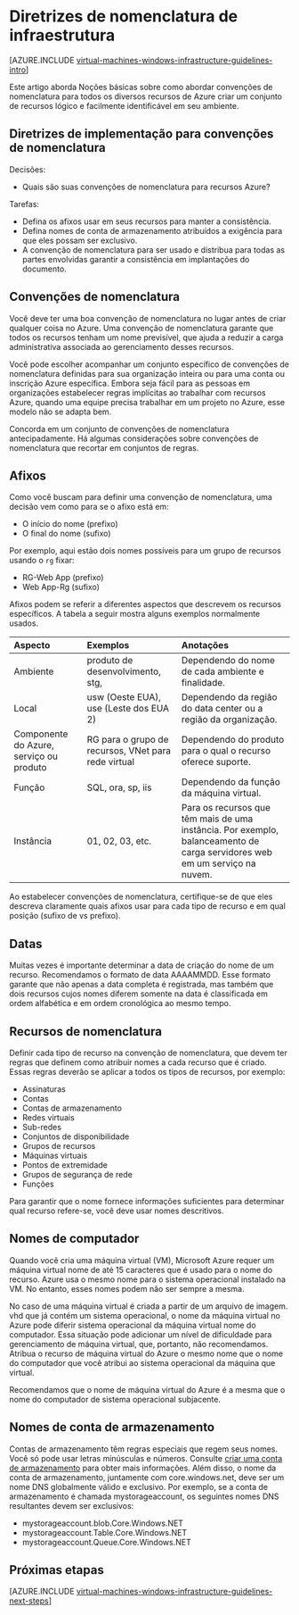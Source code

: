 <properties
    pageTitle="Infraestrutura Diretrizes de nomenclatura | Microsoft Azure"
    description="Saiba mais sobre as diretrizes de design e implementação chaves para nomear nos serviços de infraestrutura Azure."
    documentationCenter=""
    services="virtual-machines-windows"
    authors="iainfoulds"
    manager="timlt"
    editor=""
    tags="azure-resource-manager"/>

<tags
    ms.service="virtual-machines-windows"
    ms.workload="infrastructure-services"
    ms.tgt_pltfrm="vm-windows"
    ms.devlang="na"
    ms.topic="article"
    ms.date="09/08/2016"
    ms.author="iainfou"/>

# <a name="infrastructure-naming-guidelines"></a>Diretrizes de nomenclatura de infraestrutura

[AZURE.INCLUDE [virtual-machines-windows-infrastructure-guidelines-intro](../../includes/virtual-machines-windows-infrastructure-guidelines-intro.md)] 

Este artigo aborda Noções básicas sobre como abordar convenções de nomenclatura para todos os diversos recursos de Azure criar um conjunto de recursos lógico e facilmente identificável em seu ambiente.

## <a name="implementation-guidelines-for-naming-conventions"></a>Diretrizes de implementação para convenções de nomenclatura

Decisões:

- Quais são suas convenções de nomenclatura para recursos Azure?

Tarefas:

- Defina os afixos usar em seus recursos para manter a consistência.
- Defina nomes de conta de armazenamento atribuídos a exigência para que eles possam ser exclusivo.
- A convenção de nomenclatura para ser usado e distribua para todas as partes envolvidas garantir a consistência em implantações do documento.

## <a name="naming-conventions"></a>Convenções de nomenclatura

Você deve ter uma boa convenção de nomenclatura no lugar antes de criar qualquer coisa no Azure. Uma convenção de nomenclatura garante que todos os recursos tenham um nome previsível, que ajuda a reduzir a carga administrativa associada ao gerenciamento desses recursos.

Você pode escolher acompanhar um conjunto específico de convenções de nomenclatura definidas para sua organização inteira ou para uma conta ou inscrição Azure específica. Embora seja fácil para as pessoas em organizações estabelecer regras implícitas ao trabalhar com recursos Azure, quando uma equipe precisa trabalhar em um projeto no Azure, esse modelo não se adapta bem.

Concorda em um conjunto de convenções de nomenclatura antecipadamente. Há algumas considerações sobre convenções de nomenclatura que recortar em conjuntos de regras.

## <a name="affixes"></a>Afixos

Como você buscam para definir uma convenção de nomenclatura, uma decisão vem como para se o afixo está em:

- O início do nome (prefixo)
- O final do nome (sufixo)

Por exemplo, aqui estão dois nomes possíveis para um grupo de recursos usando o `rg` fixar:

- RG-Web App (prefixo)
- Web App-Rg (sufixo)

Afixos podem se referir a diferentes aspectos que descrevem os recursos específicos. A tabela a seguir mostra alguns exemplos normalmente usados.

| Aspecto                               | Exemplos                                                               | Anotações                                                                                                      |
|:-------------------------------------|:-----------------------------------------------------------------------|:-----------------------------------------------------------------------------------------------------------|
| Ambiente                          | produto de desenvolvimento, stg,                                                         | Dependendo do nome de cada ambiente e finalidade.                                                     |
| Local                             | usw (Oeste EUA), use (Leste dos EUA 2)                                         | Dependendo da região do data center ou a região da organização.                               |
| Componente do Azure, serviço ou produto | RG para o grupo de recursos, VNet para rede virtual                        | Dependendo do produto para o qual o recurso oferece suporte.                                          |
| Função                                 | SQL, ora, sp, iis                                                      | Dependendo da função da máquina virtual.                                                              |
| Instância                             | 01, 02, 03, etc.                                                       | Para os recursos que têm mais de uma instância. Por exemplo, balanceamento de carga servidores web em um serviço na nuvem. |


Ao estabelecer convenções de nomenclatura, certifique-se de que eles descreva claramente quais afixos usar para cada tipo de recurso e em qual posição (sufixo de vs prefixo).

## <a name="dates"></a>Datas

Muitas vezes é importante determinar a data de criação do nome de um recurso. Recomendamos o formato de data AAAAMMDD. Esse formato garante que não apenas a data completa é registrada, mas também que dois recursos cujos nomes diferem somente na data é classificada em ordem alfabética e em ordem cronológica ao mesmo tempo.

## <a name="naming-resources"></a>Recursos de nomenclatura

Definir cada tipo de recurso na convenção de nomenclatura, que devem ter regras que definem como atribuir nomes a cada recurso que é criado. Essas regras deverão se aplicar a todos os tipos de recursos, por exemplo:

- Assinaturas
- Contas
- Contas de armazenamento
- Redes virtuais
- Sub-redes
- Conjuntos de disponibilidade
- Grupos de recursos
- Máquinas virtuais
- Pontos de extremidade
- Grupos de segurança de rede
- Funções

Para garantir que o nome fornece informações suficientes para determinar qual recurso refere-se, você deve usar nomes descritivos.

## <a name="computer-names"></a>Nomes de computador

Quando você cria uma máquina virtual (VM), Microsoft Azure requer um máquina virtual nome de até 15 caracteres que é usado para o nome do recurso. Azure usa o mesmo nome para o sistema operacional instalado na VM. No entanto, esses nomes podem não ser sempre a mesma.

No caso de uma máquina virtual é criada a partir de um arquivo de imagem. vhd que já contém um sistema operacional, o nome da máquina virtual no Azure pode diferir sistema operacional da máquina virtual nome do computador. Essa situação pode adicionar um nível de dificuldade para gerenciamento de máquina virtual, que, portanto, não recomendamos. Atribua o recurso de máquina virtual do Azure o mesmo nome que o nome do computador que você atribui ao sistema operacional da máquina que virtual.

Recomendamos que o nome de máquina virtual do Azure é a mesma que o nome do computador de sistema operacional subjacente.

## <a name="storage-account-names"></a>Nomes de conta de armazenamento

Contas de armazenamento têm regras especiais que regem seus nomes. Você só pode usar letras minúsculas e números. Consulte [criar uma conta de armazenamento](../storage/storage-create-storage-account.md#create-a-storage-account) para obter mais informações. Além disso, o nome da conta de armazenamento, juntamente com core.windows.net, deve ser um nome DNS globalmente válido e exclusivo. Por exemplo, se a conta de armazenamento é chamada mystorageaccount, os seguintes nomes DNS resultantes devem ser exclusivos:

- mystorageaccount.blob.Core.Windows.NET
- mystorageaccount.Table.Core.Windows.NET
- mystorageaccount.Queue.Core.Windows.NET


## <a name="next-steps"></a>Próximas etapas
[AZURE.INCLUDE [virtual-machines-windows-infrastructure-guidelines-next-steps](../../includes/virtual-machines-windows-infrastructure-guidelines-next-steps.md)] 